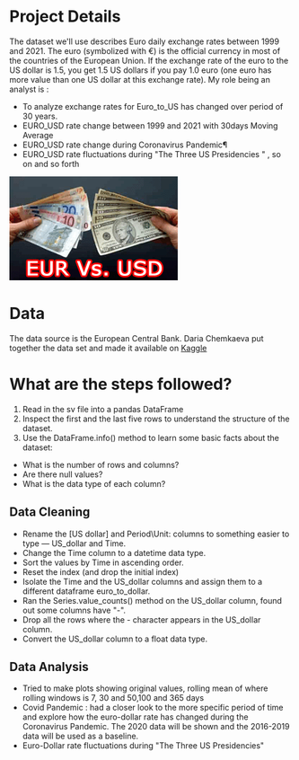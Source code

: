 # Project Details
The dataset we'll use describes Euro daily exchange rates between 1999 and 2021. The euro (symbolized with €) is the official currency in most of the countries of the European Union.
If the exchange rate of the euro to the US dollar is 1.5, you get 1.5 US dollars if you pay 1.0 euro (one euro has more value than one US dollar at this exchange rate).
My role being an analyst is :
- To analyze exchange rates for Euro_to_US has changed over period of 30 years.
- EURO_USD rate change between 1999 and 2021 with 30days Moving Average
- EURO_USD rate change during Coronavirus Pandemic¶
- EURO_USD rate fluctuations during "The Three US Presidencies " , so on and so forth

![1](https://github.com/komalmalani/Euro_Exchange_Rates_Analysis_1999_2022_DataVisualization_Python/blob/main/Euro_dollar_image.png)

# Data
The data source is the European Central Bank. Daria Chemkaeva put together the data set
and made it available on [Kaggle](https://www.kaggle.com/datasets/lsind18/euro-exchange-daily-rates-19992020)  

# What are the steps followed?
1.	Read in the sv file into a pandas DataFrame 
2.	Inspect the first and the last five rows to understand the structure of the dataset.
3.	Use the DataFrame.info() method to learn some basic facts about the dataset:
- What is the number of rows and columns?
- Are there null values?
- What is the data type of each column?

## Data Cleaning
- Rename the [US dollar] and Period\Unit: columns to something easier to type — US_dollar and Time.
- Change the Time column to a datetime data type.
- Sort the values by Time in ascending order.
- Reset the index (and drop the initial index)
- Isolate the Time and the US_dollar columns and assign them to a different dataframe euro_to_dollar.
- Ran the Series.value_counts() method on the US_dollar column, found out some columns have "-".
- Drop all the rows where the - character appears in the US_dollar column.
- Convert the US_dollar column to a float data type.

## Data Analysis
- Tried to make plots showing original values, rolling mean of where rolling windows is 7, 30 and 50,100 and 365 days
- Covid Pandemic : had a closer look to the more specific period of time and explore how the euro-dollar rate has changed during the Coronavirus Pandemic. The 2020 data will be shown and the 2016-2019 data will be used as a baseline.
- Euro-Dollar rate fluctuations during "The Three US Presidencies"
